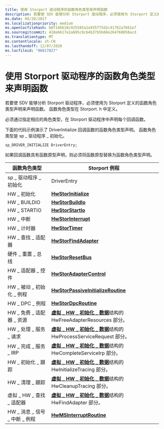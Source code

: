 ```yaml
---
title: 使用 Storport 驱动程序的函数角色类型来声明函数
description: 若要使 SDV 能够分析 Storport 驱动程序，必须使用为 Storport 定义的函数角色类型声明来声明函数。 函数角色类型在 Storport. h 中定义。
ms.date: 04/20/2017
ms.localizationpriority: medium
ms.openlocfilehash: b8f146618c925585a1a935f75d2c41702a7661e7
ms.sourcegitcommit: 418e6617e2a695c9cb4b37b5b60e264760858acd
ms.translationtype: MT
ms.contentlocale: zh-CN
ms.lasthandoff: 12/07/2020
ms.locfileid: "96817827"
---
```

# <a name="declaring-functions-by-using-function-role-types-for-storport-drivers"></a>使用 Storport 驱动程序的函数角色类型来声明函数


若要使 SDV 能够分析 Storport 驱动程序，必须使用为 Storport 定义的函数角色类型声明来声明函数。 函数角色类型在 Storport. h 中定义。

必须通过指定相应的角色类型，在 Storport 驱动程序中声明每个回调函数。

下面的代码示例演示了 DriverIntialize 回调函数的函数角色类型声明。 函数角色类型是 sp \_ 驱动程序 \_ 初始化。

```
sp_DRIVER_INITIALIZE DriverEntry;
```

如果回调函数具有函数原型声明，则必须将函数原型替换为函数角色类型声明。

| 函数角色类型                        | Storport 例程                                                                                                               |
|-------------------------------------------|--------------------------------------------------------------------------------------------------------------------------------|
| sp \_ 驱动程序 \_ 初始化                    | DriverEntry                                                                                                                    |
| HW \_ 初始化                            | [**HwStorInitialize**](/windows-hardware/drivers/ddi/storport/nc-storport-hw_initialize)                                                                               |
| HW \_ BUILDIO                               | [**HwStorBuildIo**](/windows-hardware/drivers/ddi/storport/nc-storport-hw_buildio)                                                                                     |
| HW \_ STARTIO                               | [**HwStorStartIo**](/windows-hardware/drivers/ddi/storport/nc-storport-hw_startio)                                                                                     |
| HW \_ 中断                             | [**HwStorInterrupt**](/windows-hardware/drivers/ddi/storport/nc-storport-hw_interrupt)                                                                                 |
| HW \_ 计时器                                 | [**HwStorTimer**](/windows-hardware/drivers/ddi/storport/nc-storport-hw_timer)                                                                                         |
| HW \_ 查找 \_ 适配器                         | [**HwStorFindAdapter**](/windows-hardware/drivers/ddi/storport/nc-storport-hw_find_adapter)                                                                             |
| 硬件 \_ 重置 \_ 总线                            | [**HwStorResetBus**](/windows-hardware/drivers/ddi/storport/nc-storport-hw_reset_bus)                                                                                   |
| HW \_ 适配器 \_ 控件                      | [**HwStorAdapterControl**](/windows-hardware/drivers/ddi/storport/nc-storport-hw_adapter_control)                                                                       |
| HW \_ 被动 \_ 初始化 \_ 例程          | [**HwStorPassiveInitializeRoutine**](/windows-hardware/drivers/ddi/storport/nc-storport-hw_passive_initialize_routine)                                                   |
| HW \_ DPC \_ 例程                          | [**HwStorDpcRoutine**](/windows-hardware/drivers/ddi/storport/nc-storport-hw_dpc_routine)                                                                               |
| HW \_ 免费 \_ 适配器 \_ 资源              | [**虚拟 \_ HW \_ 初始化 \_ 数据**](/windows-hardware/drivers/ddi/storport/ns-storport-_virtual_hw_initialization_data)结构的 HwFreeAdapterResources 部分。  |
| HW \_ 处理 \_ 服务 \_ 请求             | [**虚拟 \_ HW \_ 初始化 \_ 数据**](/windows-hardware/drivers/ddi/storport/ns-storport-_virtual_hw_initialization_data)结构的 HwProcessServiceRequest 部分。 |
| HW \_ 完成 \_ 服务 \_ IRP                | [**虚拟 \_ HW \_ 初始化 \_ 数据**](/windows-hardware/drivers/ddi/storport/ns-storport-_virtual_hw_initialization_data)结构的 HwCompleteServiceIrp 部分。    |
| HW \_ 初始化 \_ 跟踪                   | [**虚拟 \_ HW \_ 初始化 \_ 数据**](/windows-hardware/drivers/ddi/storport/ns-storport-_virtual_hw_initialization_data)结构的 HwInitializeTracing 部分。     |
| HW \_ 清理 \_ 跟踪                      | [**虚拟 \_ HW \_ 初始化 \_ 数据**](/windows-hardware/drivers/ddi/storport/ns-storport-_virtual_hw_initialization_data)结构的 HwCleanupTracing 部分。        |
| 虚拟 \_ HW \_ 查找 \_ 适配器                | [**虚拟 \_ HW \_ 初始化 \_ 数据**](/windows-hardware/drivers/ddi/storport/ns-storport-_virtual_hw_initialization_data)结构的 HwFindAdapter 部分。           |
| HW \_ 消息 \_ 信号 \_ 中断 \_ 例程 | [**HwMSInterruptRoutine**](/windows-hardware/drivers/ddi/storport/nc-storport-hw_message_signaled_interrupt_routine)                                                                       |

 

 


